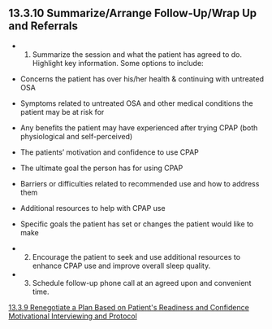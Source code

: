 ## 13.3.10 Summarize/Arrange Follow-Up/Wrap Up and Referrals

* 1. Summarize the session and what the patient has agreed to do. Highlight key information. Some options to include:

 * Concerns the patient has over his/her health & continuing with untreated OSA
 * Symptoms related to untreated OSA and other medical conditions the patient may be at risk for
 * Any benefits the patient may have experienced after trying CPAP (both physiological and self-perceived)
 * The patients’ motivation and confidence to use CPAP
 * The ultimate goal the person has for using CPAP
 * Barriers or difficulties related to recommended use and how to address them
 * Additional resources to help with CPAP use
 * Specific goals the patient has set or changes the patient would like to make

* 2. Encourage the patient to seek and use additional resources to enhance CPAP use and improve overall sleep quality.
* 3. Schedule follow-up phone call at an agreed upon and convenient time.


<div class="center">
<div class="btn-group">
  <a href=":pages_path:/manuals/motivational-interviewing/13-03-09-renegotiate-plan.md" class="btn btn-default">
    <span class="glyphicon glyphicon-chevron-left"></span>
    13.3.9 Renegotiate a Plan Based on Patient's Readiness and Confidence
  </a>

  <a href=":pages_path:/manuals/motivational-interviewing" class="btn btn-default">
    <span class="glyphicon glyphicon-chevron-up"></span>
    Motivational Interviewing and Protocol
  </a>
  </a>
</div>
</div>
